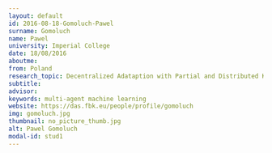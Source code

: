 ```yaml
---
layout: default 
id: 2016-08-18-Gomoluch-Pawel
surname: Gomoluch
name: Pawel
university: Imperial College
date: 18/08/2016
aboutme: 
from: Poland
research_topic: Decentralized Adataption with Partial and Distributed Knowledge
subtitle: 
advisor: 
keywords: multi-agent machine learning 
website: https://das.fbk.eu/people/profile/gomoluch
img: gomoluch.jpg
thumbnail: no_picture_thumb.jpg
alt: Pawel Gomoluch
modal-id: stud1
---
```

